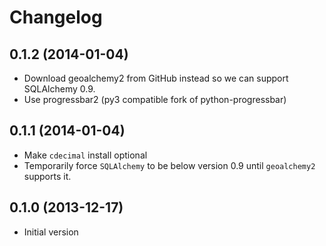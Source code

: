 # Changelog

## 0.1.2 (2014-01-04)

* Download geoalchemy2 from GitHub instead so we can support SQLAlchemy 0.9.
* Use progressbar2 (py3 compatible fork of python-progressbar)

## 0.1.1 (2014-01-04)

* Make `cdecimal` install optional
* Temporarily force `SQLAlchemy` to be below version 0.9 until `geoalchemy2` supports it.

## 0.1.0 (2013-12-17)

* Initial version
